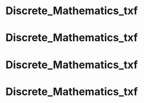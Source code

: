 # Discrete_Mathematics_txf
# Discrete_Mathematics_txf
# Discrete_Mathematics_txf
# Discrete_Mathematics_txf
